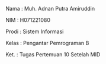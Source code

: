 Nama : Muh. Adnan Putra Amiruddin

NIM : H071221080

Prodi : Sistem Informasi

Kelas : Pengantar Pemrograman B

Ket. : Tugas Pertemuan 10 Setelah MID
